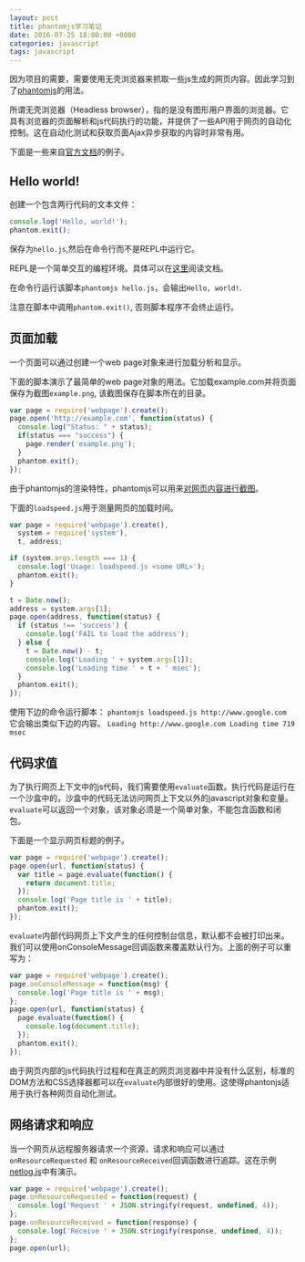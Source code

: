 ```yaml
---
layout: post
title: phantomjs学习笔记
date: 2016-07-25 18:00:00 +0800
categories: javascript
tags: javascript
---
```


因为项目的需要，需要使用无壳浏览器来抓取一些js生成的网页内容。因此学习到了[phantomjs](http://phantomjs.org/)的用法。

所谓无壳浏览器（Headless browser），指的是没有图形用户界面的浏览器。它具有浏览器的页面解析和js代码执行的功能，并提供了一些API用于网页的自动化控制。这在自动化测试和获取页面Ajax异步获取的内容时非常有用。

下面是一些来自[官方文档](http://phantomjs.org/documentation/)的例子。

## Hello world!
创建一个包含两行代码的文本文件：

```javascript
console.log('Hello, world!');
phantom.exit();
```

保存为`hello.js`,然后在命令行而不是REPL中运行它。

REPL是一个简单交互的编程环境。具体可以在[这里](http://phantomjs.org/repl.html)阅读文档。

在命令行运行该脚本`phantomjs hello.js`，会输出`Hello, world!`.

注意在脚本中调用`phantom.exit()`, 否则脚本程序不会终止运行。

## 页面加载
一个页面可以通过创建一个web page对象来进行加载分析和显示。

下面的脚本演示了最简单的web page对象的用法。它加载example.com并将页面保存为截图`example.png`, 该截图保存在脚本所在的目录。

```javascript
var page = require('webpage').create();
page.open('http://example.com', function(status) {
  console.log("Status: " + status);
  if(status === "success") {
    page.render('example.png');
  }
  phantom.exit();
});
```

由于phantomjs的渲染特性，phantomjs可以用来[对网页内容进行截图](http://phantomjs.org/screen-capture.html)。

下面的`loadspeed.js`用于测量网页的加载时间。

```javascript
var page = require('webpage').create(),
  system = require('system'),
  t, address;

if (system.args.length === 1) {
  console.log('Usage: loadspeed.js <some URL>');
  phantom.exit();
}

t = Date.now();
address = system.args[1];
page.open(address, function(status) {
  if (status !== 'success') {
    console.log('FAIL to load the address');
  } else {
    t = Date.now() - t;
    console.log('Loading ' + system.args[1]);
    console.log('Loading time ' + t + ' msec');
  }
  phantom.exit();
});
```

使用下边的命令运行脚本：
`phantomjs loadspeed.js http://www.google.com`
它会输出类似下边的内容。
`Loading http://www.google.com Loading time 719 msec`

## 代码求值
为了执行网页上下文中的js代码，我们需要使用`evaluate`函数。执行代码是运行在一个沙盒中的，沙盒中的代码无法访问网页上下文以外的javascript对象和变量。`evaluate`可以返回一个对象，该对象必须是一个简单对象，不能包含函数和闭包。

下面是一个显示网页标题的例子。

```javascript
var page = require('webpage').create();
page.open(url, function(status) {
  var title = page.evaluate(function() {
    return document.title;
  });
  console.log('Page title is ' + title);
  phantom.exit();
});
```

`evaluate`内部代码网页上下文产生的任何控制台信息，默认都不会被打印出来。我们可以使用onConsoleMessage回调函数来覆盖默认行为。上面的例子可以重写为：

```javascript
var page = require('webpage').create();
page.onConsoleMessage = function(msg) {
  console.log('Page title is ' + msg);
};
page.open(url, function(status) {
  page.evaluate(function() {
    console.log(document.title);
  });
  phantom.exit();
});
```

由于网页内部的js代码执行过程和在真正的网页浏览器中并没有什么区别，标准的DOM方法和CSS选择器都可以在`evaluate`内部很好的使用。这使得phantonjs适用于执行各种网页自动化测试。

## 网络请求和响应
当一个网页从远程服务器请求一个资源，请求和响应可以通过`onResourceRequested` 和 `onResourceReceived`回调函数进行追踪。这在示例[netlog.js](https://github.com/ariya/phantomjs/blob/master/examples/netlog.js)中有演示。

```javascript
var page = require('webpage').create();
page.onResourceRequested = function(request) {
  console.log('Request ' + JSON.stringify(request, undefined, 4));
};
page.onResourceReceived = function(response) {
  console.log('Receive ' + JSON.stringify(response, undefined, 4));
};
page.open(url);
```
